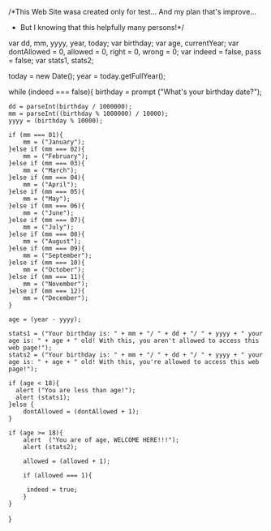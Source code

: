 /*This Web Site wasa created only for test... And my plan that's improve...
 *  But I knowing that this helpfully many persons!*/

var dd, mm, yyyy, year, today; 
var birthday;
var age, currentYear;
var dontAllowed = 0, allowed = 0, right = 0, wrong = 0;
var indeed = false, pass = false;
var stats1, stats2;

today = new Date();
year = today.getFullYear();


while (indeed === false){
    birthday = prompt ("What's your birthday date?");

    dd = parseInt(birthday / 1000000);
    mm = parseInt((birthday % 1000000) / 10000);
    yyyy = (birthday % 10000);    

    if (mm === 01){
        mm = ("January");
    }else if (mm === 02){
        mm = ("February");
    }else if (mm === 03){
        mm = ("March");
    }else if (mm === 04){
        mm = ("April");
    }else if (mm === 05){
        mm = ("May");
    }else if (mm === 06){
        mm = ("June");
    }else if (mm === 07){
        mm = ("July");
    }else if (mm === 08){
        mm = ("August");
    }else if (mm === 09){
        mm = ("September");
    }else if (mm === 10){
        mm = ("October");
    }else if (mm === 11){
        mm = ("November");
    }else if (mm === 12){
        mm = ("December");
    }
    
    age = (year - yyyy);
    
    stats1 = ("Your birthday is: " + mm + "/ " + dd + "/ " + yyyy + " your age is: " + age + " old! With this, you aren't allowed to access this web page!");
    stats2 = ("Your birthday is: " + mm + "/ " + dd + "/ " + yyyy + " your age is: " + age + " old! With this, you're allowed to access this web page!");
    
    if (age < 18){
      alert ("You are less than age!");
      alert (stats1);
    }else {        
        dontAllowed = (dontAllowed + 1);
    }
    
    if (age >= 18){
        alert  ("You are of age, WELCOME HERE!!!");
        alert (stats2);
        
        allowed = (allowed + 1);
        
        if (allowed === 1){
            
         indeed = true;   
        }        
    }
}
